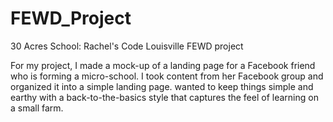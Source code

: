 # FEWD_Project
30 Acres School: Rachel's Code Louisville FEWD project

For my project, I made a mock-up of a landing page for a Facebook friend who is forming a micro-school. I took content from her Facebook group and organized it into a simple landing page. wanted to keep things simple and earthy with a back-to-the-basics style that captures the feel of learning on a small farm.
